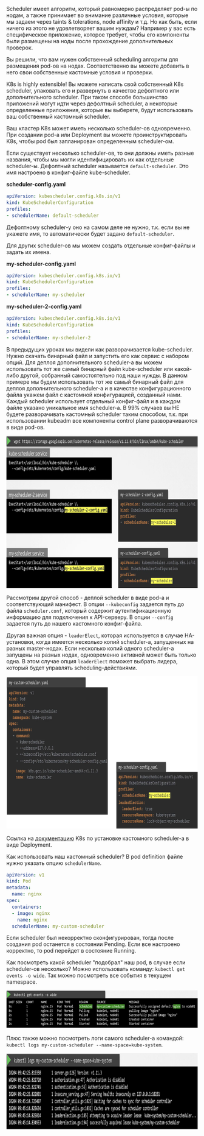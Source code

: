 Scheduler имеет алгоритм, который равномерно распределяет pod-ы по нодам, а также принимает во внимание различные условия, которые мы задаем через taints & tolerations, node affinity и т.д. Но как быть, если ничего из этого не удовлетворяет вашим нуждам? Например у вас есть специфическое приложение, которое требует, чтобы его компоненты были размещены на ноды после прохождение дополнительных проверок.

Вы решили, что вам нужен собственный scheduling алгоритм для размещения pod-ов на нодах. Соответственно вы можете добавить в  него свои собственные кастомные условия и проверки.

K8s is highly extensible! Вы можете написать свой собственный K8s scheduler, упаковать его и развернуть в качестве дефолтного или дополнительного scheduler. При таком способе большинство приложений могут идти через дефолтный scheduler, а некоторые определенные приложения, которые вы выберете, будут использовать ваш собственный кастомный scheduler.

Ваш кластер K8s может иметь несколько scheduler-ов одновременно. При создании pod-а или Deployment вы можете проинструктировать K8s, чтобы pod был запланирован определенным scheduler-ом.

Если существует несколько scheduler-ов, то они должны иметь разные названия, чтобы мы могли идентифицировать их как отдельные scheduler-ы. Дефолтный scheduler называется `default-scheduler`. Это имя настроено в конфиг-файле kube-scheduler.

**scheduler-config.yaml**
```yaml
apiVersion: kubescheduler.config.k8s.io/v1
kind: KubeSchedulerConfiguration
profiles:
- schedulerName: default-scheduler
```

Дефолтному scheduler-у оно на самом деле не нужно, т.к. если вы не укажете имя, то автоматически будет задано `default-scheduler`.

Для других scheduler-ов мы можем создать отдельные конфиг-файлы и задать их имена.

**my-scheduler-config.yaml**
```yaml
apiVersion: kubescheduler.config.k8s.io/v1
kind: KubeSchedulerConfiguration
profiles:
- schedulerName: my-scheduler
```

**my-scheduler-2-config.yaml**
```yaml
apiVersion: kubescheduler.config.k8s.io/v1
kind: KubeSchedulerConfiguration
profiles:
- schedulerName: my-scheduler-2
```

В предыдущих уроках мы видели как разворачивается kube-scheduler. Нужно скачать бинарный файл и запустить его как сервис с набором опций. Для деплоя дополнительного scheduler-а вы можем использовать тот же самый бинарный файл kube-scheduler или какой-либо другой, собранный самостоятельно под наши нужды. В данном примере мы будем использовать тот же самый бинарный файл для деплоя дополнительного scheduler-а и в качестве конфигурационного файла укажем файл с кастомной конфигурацией, созданный нами. Каждый scheduler использует отдельный конфиг-файл и в каждом файле указано уникальное имя scheduler-а. В 99% случаев вы НЕ будете разворачивать кастомный scheduler таким способом, т.к. при использовании kubeadm все компоненты control plane разворачиваются в виде pod-ов.

<img src="image.png" width="800" height="400"><br>

Рассмотрим другой способ - деплой scheduler в виде pod-а и соответствующий манифест. В опции `--kubeconfig` задается путь до файла `scheduler.conf`, который содержит аутентификационную информацию для подключения к API-серверу. В опции `--config` задается путь до нашего кастомного конфиг-файла.

Другая важная опция - `leaderElect`, которая используется в случае HA-установки, когда имеется несколько копий scheduler-а, запущенных на разных master-нодах. Если несколько копий одного scheduler-а запущены на разных нодах, одновременно активной может быть только одна. В этом случае опция `leaderElect` поможет выбрать лидера, который будет управлять scheduling-действиями.

<img src="image-1.png" width="800" height="400"><br>

Ссылка на [документацию](https://kubernetes.io/docs/tasks/extend-kubernetes/configure-multiple-schedulers/) K8s по установке кастомного scheduler-а в виде Deployment.

Как использовать наш кастомный scheduler? В pod definition файле нужно указать опцию `schedulerName`.

```yaml
apiVersion: v1
kind: Pod
metadata:
  name: nginx
spec:
  containers:
  - image: nginx
    name: nginx
  schedulerName: my-custom-scheduler
```

Если scheduler был некорректно сконфигурирован, тогда после создания pod останется в состоянии Pending. Если все настроено корректно, то pod перейдет в состояние Running.

Как посмотреть какой scheduler "подобрал" наш pod, в случае если scheduler-ов несколько? Можно использовать команду: `kubectl get events -o wide`. Так можно посмотреть все события в текущем namespace.

<img src="image-2.png" width="800" height="100"><br>

Плюс также можно посмотреть логи самого scheduler-а командой: `kubectl logs my-custom-scheduler --name-space=kube-system`.

<img src="image-3.png" width="1000" height="200"><br>